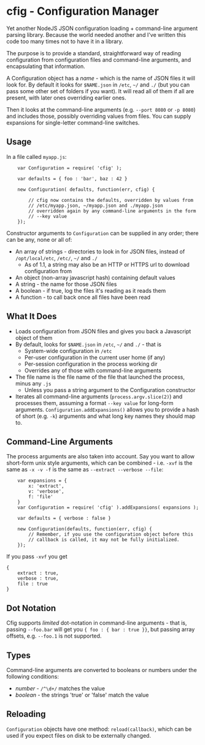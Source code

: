 cfig - Configuration Manager
============================

Yet another NodeJS JSON configuration loading + command-line argument parsing 
library.  Because the world needed another and I've written this code too many
times not to have it in a library.

The purpose is to provide a standard, straightforward way of reading configuration
from configuration files and command-line arguments, and encapsulating that 
information.

A Configuration object has a *name* - which is the name of JSON files it will
look for.  By default it looks for ``$NAME.json`` in ``/etc``, ``~/`` and ``./``
(but you can pass some other set of folders if you want).
It will read all of them if all are present, with later ones overriding 
earlier ones.

Then it looks at the command-line arguments (e.g. ``--port 8080`` or ``-p 8080``) 
and includes those, possibly overriding values from files.  You can supply 
expansions for single-letter command-line switches.

Usage
-----

In a file called ``myapp.js``:

        var Configuration = require( 'cfig' );

        var defaults = { foo : 'bar', baz : 42 }

        new Configuration( defaults, function(err, cfig) {

            // cfig now contains the defaults, overridden by values from
            // /etc/myapp.json, ~/myapp.json and ./myapp.json
            // overridden again by any command-line arguments in the form
            // --key value
        });

Constructor arguments to ``Configuration`` can be supplied in any order;  there
can be any, none or all of:

 * An array of strings - directories to look in for JSON files, instead of ``/opt/local/etc``, ``/etc/``, ``~/`` and ``./``
	* As of 1.1, a string may also be an HTTP or HTTPS url to download configuration from
 * An object (non-array javascript hash) containing default values
 * A string - the name for those JSON files
 * A boolean - if true, log the files it's reading as it reads them
 * A function - to call back once all files have been read

What It Does
------------

 * Loads configuration from JSON files and gives you back a Javascript object of them
 * By default, looks for ``$NAME.json`` in ``/etc``, ``~/`` and ``./`` - that is
    * System-wide configuration in ``/etc``
    * Per-user configuration in the current user home (if any)
    * Per-session configuration in the process working dir
    * Overrides any of those with command-line arguments
 * The file name is the file name of the file that launched the process, minus any ``.js``
    * Unless you pass a string argument to the Configuration constructor
 * Iterates all command-line arguments (``process.argv.slice(2)``) and processes them,
assuming a format ``--key value`` for long-form arguments.  ``Configuration.addExpansions()``
allows you to provide a hash of short (e.g. ``-k``) arguments and what long key names they
should map to.


Command-Line Arguments
----------------------

The process arguments are also taken into account.  Say you want to allow short-form
unix style arguments, which can be combined - i.e. ``-xvf`` is the same as ``-x -v -f``
is the same as ``--extract --verbose --file``:

        var expansions = {
            x: 'extract',
            v: 'verbose',
            f: 'file'
        }
        var Configuration = require( 'cfig' ).addExpansions( expansions );

        var defaults = { verbose : false }

        new Configuration(defaults, function(err, cfig) {
            // Remember, if you use the configuration object before this
            // callback is called, it may not be fully initialized.
        });

If you pass ``-xvf`` you get

    {
        extract : true,
        verbose : true,
        file : true
    }

## Dot Notation

Cfig supports *limited* dot-notation in command-line arguments - that is, passing
`--foo.bar` will get you `{ foo : { bar : true }}`, but passing array offsets, e.g.
`--foo.1` is not supported.

## Types

Command-line arguments are converted to booleans or numbers under the following conditions:

 * *number* - `/^\d+/` matches the value
 * *boolean* - the strings 'true' or 'false' match the value

Reloading
---------

``Configuration`` objects have one method:  ``reload(callback)``, which can be
used if you expect files on disk to be externally changed.
